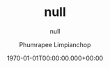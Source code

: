 ---
title: 'null'
subtitle: 'null'
date: 1970-01-01T00:00:00.000+00:00
author: Phumrapee Limpianchop
banner: 
  url: 'null'
  width: 0
  height: 0
  placeholder: 'null'
  blurhash: 'null'
categories: []
featured: false
draft: true
---